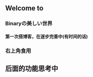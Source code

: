 <section data-background-image="https://s2.loli.net/2024/12/26/wjM3InBDafFsbkQ.png" data-background-opacity="0.6">
 <h2>Welcome to</h2>  
 <h3>Binaryの美しい世界</h3> 
</section>


<section data-background-image="https://s2.loli.net/2024/12/26/fIbyZeUvGE2YpHz.png" data-background-opacity="0.3">
    <h4>第一次搭博客，在逐步完善中(有时间的话)</h4>
    <h3>右上角食用</h3>
</section>

<section data-background-image="https://s2.loli.net/2024/12/26/fIbyZeUvGE2YpHz.png" data-background-opacity="0.2">
   <h2>后面的功能思考中</h2>
</section>